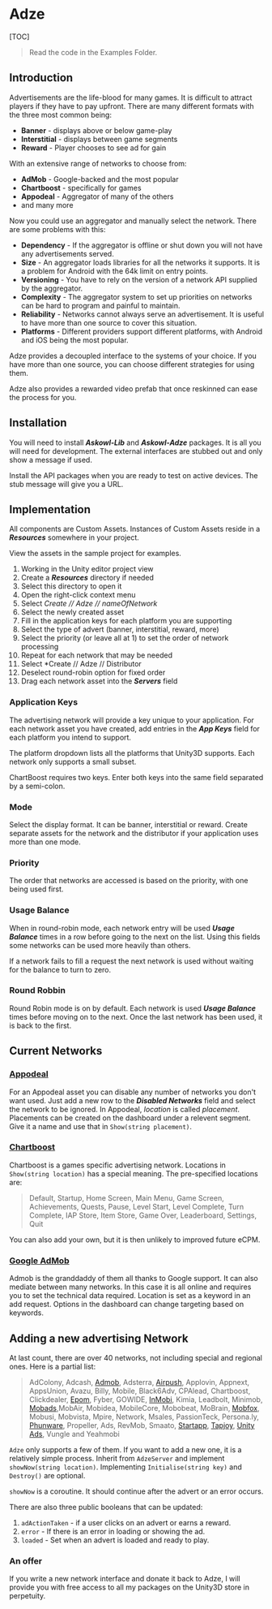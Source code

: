 # Adze
[TOC]
> Read the code in the Examples Folder.

## Introduction
Advertisements are the life-blood for many games. It is difficult to attract players if they have to pay upfront. There are many different formats with the three most common being:

* **Banner** - displays above or below game-play
* **Interstitial** - displays between game segments
* **Reward** - Player chooses to see ad for gain

With an extensive range of networks to choose from:

* **AdMob** - Google-backed and the most popular
* **Chartboost** - specifically for games
* **Appodeal** - Aggregator of many of the others
* and many more

Now you could use an aggregator and manually select the network. There are some problems with this:

* **Dependency** - If the aggregator is offline or shut down you will not have any advertisements served.
* **Size** - An aggregator loads libraries for all the networks it supports. It is a problem for Android with the 64k limit on entry points.
* **Versioning** - You have to rely on the version of a network API supplied by the aggregator.
* **Complexity** - The aggregator system to set up priorities on networks can be hard to program and painful to maintain.
* **Reliability** - Networks cannot always serve an advertisement. It is useful to have more than one source to cover this situation.
* **Platforms** - Different providers support different platforms, with Android and iOS being the most popular.

Adze provides a decoupled interface to the systems of your choice. If you have more than one source, you can choose different strategies for using them.

Adze also provides a rewarded video prefab that once reskinned can ease the process for you.

## Installation

You will need to install ***Askowl-Lib*** and ***Askowl-Adze*** packages. It is all you will need for development. The external interfaces are stubbed out and only show a message if used.

Install the API packages when you are ready to test on active devices. The stub message will give you a URL.

## Implementation
All components are Custom Assets. Instances of Custom Assets reside in a ***Resources*** somewhere in your project. 

View the assets in the sample project for examples.

1. Working in the  Unity editor project view
2. Create a ***Resources*** directory if needed
3. Select this directory to open it
4. Open the right-click context menu
5. Select *Create // Adze // nameOfNetwork*
  1. Select the newly created asset
  2. Fill in the application keys for each platform you are supporting
  3. Select the type of advert (banner, interstitial, reward, more)
  4. Select the priority (or leave all at 1) to set the order of network processing
6. Repeat for each network that may be needed
7. Select *Create // Adze // Distributor
  1. Deselect round-robin option for fixed order
  2. Drag each network asset into the ***Servers*** field

### Application Keys
The advertising network will provide a key unique to your application. For each network asset you have created, add entries in the ***App Keys*** field for each platform you intend to support.

The platform dropdown lists all the platforms that Unity3D supports. Each network only supports a small subset.

ChartBoost requires two keys. Enter both keys into the same field separated by a semi-colon.

### Mode
Select the display format. It can be banner, interstitial or reward. Create separate assets for the network and the distributor if your application uses more than one mode.

### Priority
The order that networks are accessed is based on the priority, with one being used first.

### Usage Balance
When in round-robin mode, each network entry will be used ***Usage Balance*** times in a row before going to the next on the list. Using this fields some networks can be used more heavily than others.

If a network fails to fill a request the next network is used without waiting for the balance to turn to zero.

### Round Robbin
Round Robin mode is on by default. Each network is used ***Usage Balance*** times before moving on to the next. Once the last network has been used, it is back to the first.

## Current Networks
### [Appodeal](http://appodeal.com)
For an Appodeal asset you can disable any number of networks you don't want used. Just add a new row to the ***Disabled Networks*** field and select the network to be ignored. In Appodeal, *location* is called *placement*. Placements can be created on the dashboard under a relevent segment. Give it a name and use that in `Show(string placement)`.

### [Chartboost](http://www.chartboost.com)
Chartboost is a games specific advertising network. Locations in `Show(string location)` has a special meaning. The pre-specified locations are:

> Default, Startup, Home Screen, Main Menu, Game Screen, Achievements, Quests, Pause, Level Start, Level Complete, Turn Complete, IAP Store, Item Store, Game Over, Leaderboard, Settings, Quit

You can also add your own, but it is then unlikely to improved future eCPM.

### [Google AdMob](https://www.google.com/admob/)
Admob is the granddaddy of them all thanks to Google support. It can also mediate between many networks. In this case it is all online and requires you to set the technical data required. Location is set as a keyword in an add request. Options in the dashboard can change targeting based on keywords.

## Adding a new advertising Network
At last count, there are over 40 networks, not including special and regional ones. Here is a partial list:

> AdColony, Adcash, [Admob](https://www.google.com/admob/), Adsterra, [Airpush](http://www.airpush.com), Applovin, Appnext, AppsUnion, Avazu, Billy, Mobile, Black6Adv, CPAlead, Chartboost, Clickdealer, [Epom](https://apps.epom.com/), Fyber, GOWIDE, [InMobi](http://www.inmobi.com/), Kimia, Leadbolt, Minimob, [Mobads](https://www.mobads.com),MobAir, Mobidea, MobileCore, Mobobeat, MoBrain, [Mobfox](http://www.mobfox.com), Mobusi, Mobvista, Mpire, Network, Msales, PassionTeck, Persona.ly, [Phunware](https://www.phunware.com), Propeller, Ads, RevMob, Smaato, [Startapp](https://www.startapp.com/), [Tapjoy](https://home.tapjoy.com), [Unity Ads](https://unity3d.com/unity/features/ads), Vungle and Yeahmobi

`Adze` only supports a few of them. If you want to add a new one, it is a relatively simple process. Inherit from `AdzeServer` and implement `showNow(string location)`. Implementing `Initialise(string key)` and `Destroy()` are optional.

`showNow` is a coroutine. It should continue after the advert or an error occurs.

There are also three public booleans that can be updated:
1. `adActionTaken` - if a user clicks on an advert or earns a reward.
2. `error` - If there is an error in loading or showing the ad.
3. `loaded` - Set when an advert is loaded and ready to play.

### An offer
If you write a new network interface and donate it back to Adze, I will provide you with free access to all my packages on the Unity3D store in perpetuity.
